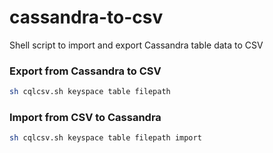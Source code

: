 # cassandra-to-csv
Shell script to import and export Cassandra table data to CSV

### Export from Cassandra to CSV
```bash
sh cqlcsv.sh keyspace table filepath 
```

### Import from CSV to Cassandra
```bash
sh cqlcsv.sh keyspace table filepath import
```
